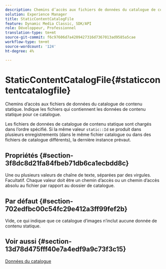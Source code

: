 ```yaml
---
description: Chemins d’accès aux fichiers de données du catalogue de contenu statique. Indique les fichiers qui contiennent les données de contenu statique pour ce catalogue.
solution: Experience Manager
title: StaticContentCatalogFile
feature: Dynamic Media Classic, SDK/API
role: Développeur, Professionnel
translation-type: tm+mt
source-git-commit: f6c97606d7a4209427316d7367013ad9585a5cae
workflow-type: tm+mt
source-wordcount: '124'
ht-degree: 4%

---
```



# StaticContentCatalogFile{#staticcontentcatalogfile}

Chemins d’accès aux fichiers de données du catalogue de contenu statique. Indique les fichiers qui contiennent les données de contenu statique pour ce catalogue.

Les fichiers de données de catalogue de contenu statique sont chargés dans l’ordre spécifié. Si la même valeur `static::Id` se produit dans plusieurs enregistrements (dans le même fichier catalogue ou dans des fichiers de catalogue différents), la dernière instance prévaut.

## Propriétés {#section-3f8dc8d21fa84fbeb71db6ca1ecbdd8c}

Une ou plusieurs valeurs de chaîne de texte, séparées par des virgules. Facultatif. Chaque valeur doit être un chemin d’accès ou un chemin d’accès absolu au fichier par rapport au dossier de catalogue.

## Par défaut {#section-702edfbc00c54fc29e412a3ff99fef2b}

Vide, ce qui indique que ce catalogue d’images n’inclut aucune donnée de contenu statique.

## Voir aussi {#section-13d78d475fff40e7a4edf9a9c73f3c15}

[Données du catalogue](../../../../../is-api/image-catalog/image-serving-api-ref/c-image-catalog-reference/c-overview/c-catalog-data-fields/c-catalog-data-fields.md#concept-b19581028ec44f98b9f5943624403d29)
